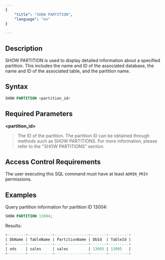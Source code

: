 ```yaml
---
{
    "title": "SHOW PARTITION",
    "language": "en"
}

---
```


## Description

SHOW PARTITION is used to display detailed information about a specified partition. This includes the name and ID of the associated database, the name and ID of the associated table, and the partition name.

## Syntax

```sql
SHOW PARTITION <partition_id>
```

## Required Parameters

**<partition_id>**

> The ID of the partition. The partition ID can be obtained through methods such as SHOW PARTITIONS. For more information, please refer to the "SHOW PARTITIONS" section.

## Access Control Requirements

The user executing this SQL command must have at least `ADMIN_PRIV` permissions.

## Examples

Query partition information for partition ID 13004:

```sql
SHOW PARTITION 13004;
```

Results:

```sql
+--------+-----------+---------------+-------+---------+
| DbName | TableName | PartitionName | DbId  | TableId |
+--------+-----------+---------------+-------+---------+
| ods    | sales     | sales         | 13003 | 13005   |
+--------+-----------+---------------+-------+---------+
```